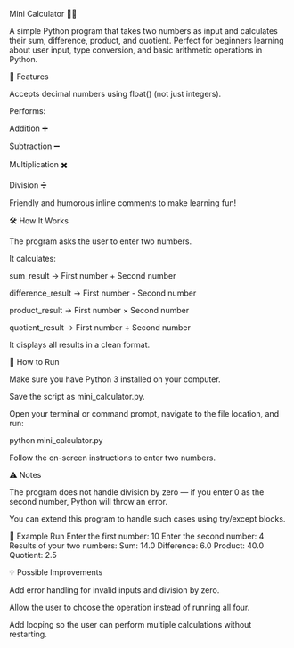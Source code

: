 Mini Calculator 🧮✨

A simple Python program that takes two numbers as input and calculates their sum, difference, product, and quotient.
Perfect for beginners learning about user input, type conversion, and basic arithmetic operations in Python.

📌 Features

Accepts decimal numbers using float() (not just integers).

Performs:

Addition ➕

Subtraction ➖

Multiplication ✖️

Division ➗

Friendly and humorous inline comments to make learning fun!

🛠 How It Works

The program asks the user to enter two numbers.

It calculates:

sum_result → First number + Second number

difference_result → First number - Second number

product_result → First number × Second number

quotient_result → First number ÷ Second number

It displays all results in a clean format.

🚀 How to Run

Make sure you have Python 3 installed on your computer.

Save the script as mini_calculator.py.

Open your terminal or command prompt, navigate to the file location, and run:

python mini_calculator.py


Follow the on-screen instructions to enter two numbers.

⚠️ Notes

The program does not handle division by zero — if you enter 0 as the second number, Python will throw an error.

You can extend this program to handle such cases using try/except blocks.

📖 Example Run
Enter the first number: 10
Enter the second number: 4
Results of your two numbers:
Sum: 14.0
Difference: 6.0
Product: 40.0
Quotient: 2.5

💡 Possible Improvements

Add error handling for invalid inputs and division by zero.

Allow the user to choose the operation instead of running all four.

Add looping so the user can perform multiple calculations without restarting.


